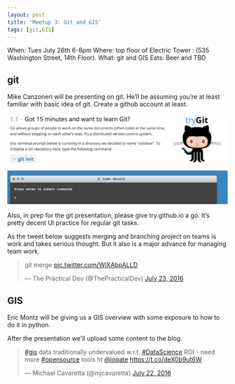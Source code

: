 ```yaml
---
layout: post
title: 'Meetup 3: Git and GIS'
tags: [git,GIS]
---
```



When: Tues July 26th 6-8pm
Where:  top floor of Electric Tower : (535 Washington Street, 14th Floor). 
What: git and GIS
Eats: Beer and TBD






## git

Mike Canzoneri will be presenting on git. He’ll be assuming you’re at least familiar with basic idea of git. Create a github account at least.

![](/images/try_github.png)

Also, in prep for the git presentation, please give try.github.io a go. It’s pretty decent UI practice for regular git tasks.

As the tweet below suggests merging and branching project on teams is work and takes serious thought. But it also is a major advance for managing team work.

<blockquote class="twitter-tweet" data-lang="en"><p lang="en" dir="ltr">git merge <a href="https://t.co/WjXAbpALLD">pic.twitter.com/WjXAbpALLD</a></p>&mdash; The Practical Dev (@ThePracticalDev) <a href="https://twitter.com/ThePracticalDev/status/756864968088256512">July 23, 2016</a></blockquote>

## GIS

Eric Montz will be giving us a GIS overview with some exposure to how to do it in python.

After the presentation we'll upload some content to the blog.


<blockquote class="twitter-tweet" data-lang="en"><p lang="en" dir="ltr"><a href="https://twitter.com/hashtag/gis?src=hash">#gis</a> data traditionally undervalued w.r.t. <a href="https://twitter.com/hashtag/DataScience?src=hash">#DataScience</a> ROI - need more <a href="https://twitter.com/hashtag/opensource?src=hash">#opensource</a> tools ht <a href="https://twitter.com/loqate">@loqate</a>  <a href="https://t.co/deX0b9ut6W">https://t.co/deX0b9ut6W</a></p>&mdash; Michael Cavaretta (@mjcavaretta) <a href="https://twitter.com/mjcavaretta/status/756511769103835136">July 22, 2016</a></blockquote>


<script async src="//platform.twitter.com/widgets.js" charset="utf-8"></script>